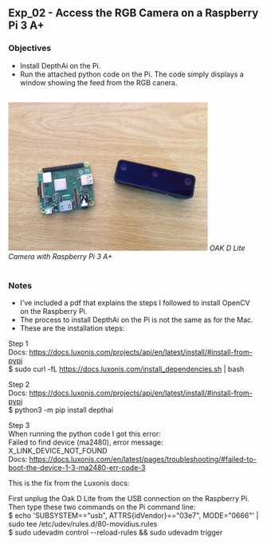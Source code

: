 ## Exp_02 - Access the RGB Camera on a Raspberry Pi 3 A+

### Objectives
- Install DepthAi on the Pi.
- Run the attached python code on the Pi. The code simply displays a window showing the feed from the RGB canera.

<br>
<img src="https://github.com/vbookshelf/OAK-D-Lite-Experiments/blob/main/images/rpi-oak-d-lite.jpg" width="400"></img>
<i>OAK D Lite Camera with Raspberry Pi 3 A+</i><br>
<br>

### Notes
- I've included a pdf that explains the steps I followed to install OpenCV on the Raspberry Pi.
- The process to install DepthAi on the Pi is not the same as for the Mac.
- These are the installation steps:

Step 1<br>
Docs: https://docs.luxonis.com/projects/api/en/latest/install/#install-from-pypi<br>
$ sudo curl -fL https://docs.luxonis.com/install_dependencies.sh | bash<br>

Step 2<br>
Docs: https://docs.luxonis.com/projects/api/en/latest/install/#install-from-pypi<br>
$ python3 -m pip install depthai<br>

Step 3<br>
When running the python code I got this error:<br>
Failed to find device (ma2480), error message: X_LINK_DEVICE_NOT_FOUND<br>
Docs: https://docs.luxonis.com/en/latest/pages/troubleshooting/#failed-to-boot-the-device-1-3-ma2480-err-code-3

This is the fix from the Luxonis docs:

First unplug the Oak D Lite from the USB connection on the Raspberry Pi. Then type these two commands on the Pi command line:<br>
$ echo 'SUBSYSTEM=="usb", ATTRS{idVendor}=="03e7", MODE="0666"' | sudo tee /etc/udev/rules.d/80-movidius.rules<br>
$ sudo udevadm control --reload-rules && sudo udevadm trigger<br>


<br>
